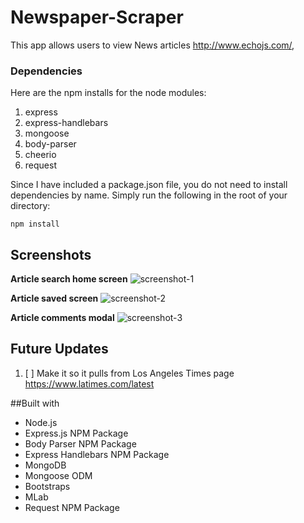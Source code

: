 # Newspaper-Scraper

This app allows users to view News articles http://www.echojs.com/, 

### Dependencies

Here are the npm installs for the node modules:

1. express
2. express-handlebars
3. mongoose
4. body-parser
5. cheerio
6. request

Since I have included a package.json file, you do not need to install dependencies by name. Simply run the following in the root of your directory:

```
npm install
```

## Screenshots

**Article search home screen**
![screenshot-1](https://i.imgur.com/Hvt4K6h.png)

**Article saved screen**
![screenshot-2](https://i.imgur.com/P84wsGr.png)

**Article comments modal**
![screenshot-3](https://i.imgur.com/d1AFMeq.png)


## Future Updates

1. [ ] Make it so it pulls from Los Angeles Times page https://www.latimes.com/latest

##Built with
* Node.js
* Express.js NPM Package
* Body Parser NPM Package
* Express Handlebars NPM Package
* MongoDB
* Mongoose ODM
* Bootstraps
* MLab
* Request NPM Package
